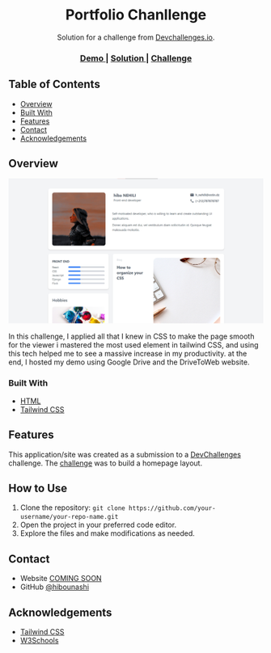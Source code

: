 <!-- Please update value in the {}  -->

<h1 align="center">Portfolio Chanllenge</h1>

<div align="center">
   Solution for a challenge from  <a href="http://devchallenges.io" target="_blank">Devchallenges.io</a>.
</div>

<div align="center">
  <h3>
    <a href="https://uncomplicated-overl.000webhostapp.com">
      Demo
    </a>
    <span> | </span>
    <a href="https://github.com/hibounashi/my-portfolio/blob/main/index.html">
      Solution
    </a>
    <span> | </span>
    <a href="https://legacy.devchallenges.io/challenges/5ZnOYsSXM24JWnCsNFlt">
      Challenge
    </a>
  </h3>
</div>

<!-- TABLE OF CONTENTS -->

## Table of Contents

- [Overview](#overview)
- [Built With](#built-with)
- [Features](#features)
- [Contact](#contact)
- [Acknowledgements](#acknowledgements)

<!-- OVERVIEW -->

## Overview

![screenshot](img/screenchot.png)

In this challenge, I applied all that I knew in CSS to make the page smooth for the viewer i mastered the most used element in tailwind CSS, and using this tech helped me to see a massive increase in my productivity. at the end, I hosted my demo using Google Drive and the DriveToWeb website.


### Built With

<!-- This section should list any major frameworks that you built your project using. Here are a few examples.-->

- [HTML](https://developer.mozilla.org/en-US/docs/Web/HTML)
- [Tailwind CSS](https://tailwindcss.com/)

## Features

<!-- List the features of your application or follow the template. Don't share the figma file here :) -->

This application/site was created as a submission to a [DevChallenges](https://devchallenges.io/challenges) challenge. The [challenge](https://devchallenges.io/challenges/xobQBuf8zWWmiYMIAZe0) was to build a homepage layout.

## How to Use

1. Clone the repository: `git clone https://github.com/your-username/your-repo-name.git`
2. Open the project in your preferred code editor.
3. Explore the files and make modifications as needed.

## Contact

- Website [COMING SOON](https://{your-web-site-link})
- GitHub [@hibounashi](https://github.com/hibounashi)

## Acknowledgements

- [Tailwind CSS](https://tailwindcss.com/)
- [W3Schools](https://www.w3schools.com/)
